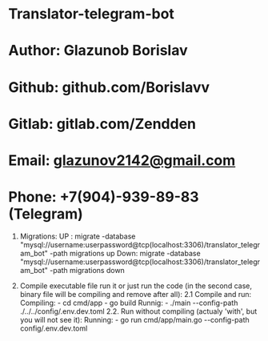 # Translator-telegram-bot
#
# Author: Glazunob Borislav
#
# Github: github.com/Borislavv
# Gitlab: gitlab.com/Zendden
#
# Email: glazunov2142@gmail.com
# Phone: +7(904)-939-89-83 (Telegram)

1. Migrations: 
    UP  : migrate -database "mysql://username:userpassword@tcp(localhost:3306)/translator_telegram_bot" -path migrations up
    Down: migrate -database "mysql://username:userpassword@tcp(localhost:3306)/translator_telegram_bot" -path migrations down

2. Compile executable file run it or just run the code (in the second case, binary file will be compiling and remove after all):
    2.1 Compile and run:
            Compiling: 
                - cd cmd/app
                - go build
            Runnig:
                - ./main --config-path ./../../config/.env.dev.toml
    2.2. Run without compiling (actualy 'with', but you will not see it):
            Running: 
                - go run cmd/app/main.go --config-path config/.env.dev.toml